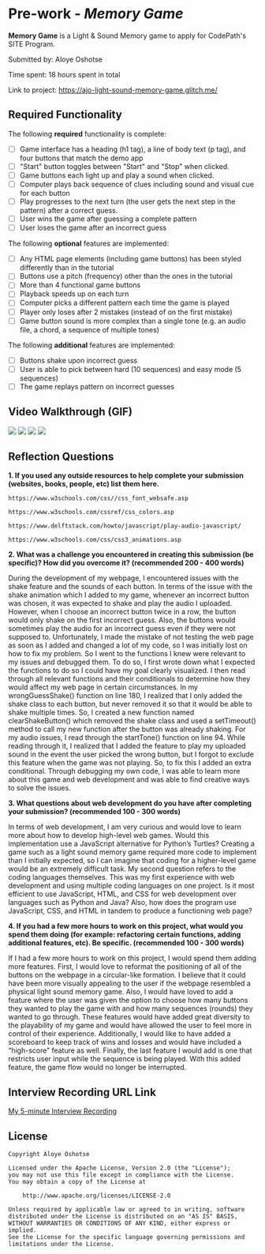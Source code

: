 # Pre-work - *Memory Game*

**Memory Game** is a Light & Sound Memory game to apply for CodePath's SITE Program. 

Submitted by: Aloye Oshotse

Time spent: 18 hours spent in total

Link to project: https://ajo-light-sound-memory-game.glitch.me/

## Required Functionality

The following **required** functionality is complete:

* [ ] Game interface has a heading (h1 tag), a line of body text (p tag), and four buttons that match the demo app
* [ ] "Start" button toggles between "Start" and "Stop" when clicked. 
* [ ] Game buttons each light up and play a sound when clicked. 
* [ ] Computer plays back sequence of clues including sound and visual cue for each button
* [ ] Play progresses to the next turn (the user gets the next step in the pattern) after a correct guess. 
* [ ] User wins the game after guessing a complete pattern
* [ ] User loses the game after an incorrect guess

The following **optional** features are implemented:

* [ ] Any HTML page elements (including game buttons) has been styled differently than in the tutorial
* [ ] Buttons use a pitch (frequency) other than the ones in the tutorial
* [ ] More than 4 functional game buttons
* [ ] Playback speeds up on each turn
* [ ] Computer picks a different pattern each time the game is played
* [ ] Player only loses after 2 mistakes (instead of on the first mistake)
* [ ] Game button sound is more complex than a single tone (e.g. an audio file, a chord, a sequence of multiple tones)

The following **additional** features are implemented:

- [ ] Buttons shake upon incorrect guess
- [ ] User is able to pick between hard (10 sequences) and easy mode (5 sequences)
- [ ] The game replays pattern on incorrect guesses

## Video Walkthrough (GIF)

![](https://i.imgur.com/BL89cGH.gif)
![](https://i.imgur.com/2W0B0fM.gif)
![](https://i.imgur.com/mUaSsgL.gif)
![](https://i.imgur.com/w1LF0Fo.gif)


## Reflection Questions
**1. If you used any outside resources to help complete your submission (websites, books, people, etc) list them here.**    
   
    https://www.w3schools.com/css//css_font_websafe.asp
    
    https://www.w3schools.com/cssref/css_colors.asp
    
    https://www.delftstack.com/howto/javascript/play-audio-javascript/
    
    https://www.w3schools.com/css/css3_animations.asp

**2. What was a challenge you encountered in creating this submission (be specific)? How did you overcome it? (recommended 200 - 400 words)** 

During the development of my webpage, I encountered issues with the shake feature and the sounds of each button. In terms of the issue with the shake animation which I added to my game, whenever an incorrect button was chosen, it was expected to shake and play the audio I uploaded. However, when I choose an incorrect button twice in a row, the button would only shake on the first incorrect guess. Also, the buttons would sometimes play the audio for an incorrect guess even if they were not supposed to. Unfortunately, I made the mistake of not testing the web page as soon as I added and changed a lot of my code, so I was initially lost on how to fix my problem. So I went to the functions I knew were relevant to my issues and debugged them. To do so, I first wrote down what I expected the functions to do so I could have my goal clearly visualized. I then read through all relevant functions and their conditionals to determine how they would affect my web page in certain circumstances. In my wrongGuessShake() function on line 180, I realized that I only added the shake class to each button, but never removed it so that it would be able to shake multiple times. So, I created a new function named clearShakeButton() which removed the shake class and used a setTimeout() method to call my new function after the button was already shaking. For my audio issues, I read through the startTone() function on line 94. While reading through it, I realized that I added the feature to play my uploaded sound in the event the user picked the wrong button, but I forgot to exclude this feature when the game was not playing. So, to fix this I added an extra conditional. Through debugging my own code, I was able to learn more about this game and web development and was able to find creative ways to solve the issues.


**3. What questions about web development do you have after completing your submission? (recommended 100 - 300 words)** 

In terms of web development, I am very curious and would love to learn more about how to develop high-level web games. Would this implementation use a JavaScript alternative for Python’s Turtles? Creating a game such as a light sound memory game required more code to implement than I initially expected, so I can imagine that coding for a higher-level game would be an extremely difficult task. My second question refers to the coding languages themselves. This was my first experience with web development and using multiple coding languages on one project. Is it most efficient to use JavaScript, HTML, and CSS for web development over languages such as Python and Java? Also, how does the program use JavaScript, CSS, and HTML in tandem to produce a functioning web page?


**4. If you had a few more hours to work on this project, what would you spend them doing (for example: refactoring certain functions, adding additional features, etc). Be specific. (recommended 100 - 300 words)**

If I had a few more hours to work on this project, I would spend them adding more features. First, I would love to reformat the positioning of all of the buttons on the webpage in a circular-like formation. I believe that it could have been more visually appealing to the user if the webpage resembled a physical light sound memory game. Also, I would have loved to add a feature where the user was given the option to choose how many buttons they wanted to play the game with and how many sequences (rounds) they wanted to go through. These features would have added great diversity to the playability of my game and would have allowed the user to feel more in control of their experience. Additionally, I would like to have added a scoreboard to keep track of wins and losses and would have included a “high-score” feature as well. Finally, the last feature I would add is one that restricts user input while the sequence is being played. With this added feature, the game flow would no longer be interrupted.

## Interview Recording URL Link

[My 5-minute Interview Recording](https://vimeo.com/702251004)


## License

    Copyright Aloye Oshotse

    Licensed under the Apache License, Version 2.0 (the "License");
    you may not use this file except in compliance with the License.
    You may obtain a copy of the License at

        http://www.apache.org/licenses/LICENSE-2.0

    Unless required by applicable law or agreed to in writing, software
    distributed under the License is distributed on an "AS IS" BASIS,
    WITHOUT WARRANTIES OR CONDITIONS OF ANY KIND, either express or implied.
    See the License for the specific language governing permissions and
    limitations under the License.
